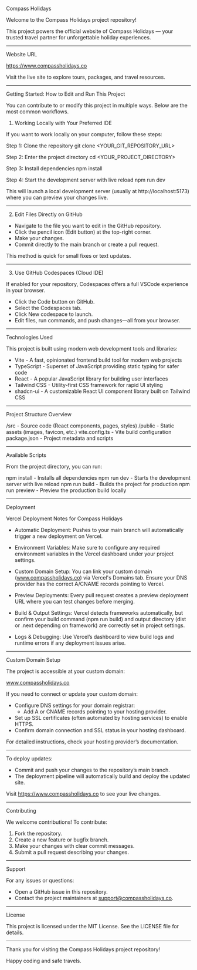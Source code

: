 Compass Holidays

Welcome to the Compass Holidays project repository!

This project powers the official website of Compass Holidays — your trusted travel partner for unforgettable holiday experiences.

---

Website URL

https://www.compassholidays.co

Visit the live site to explore tours, packages, and travel resources.

---

Getting Started: How to Edit and Run This Project

You can contribute to or modify this project in multiple ways. Below are the most common workflows.

1. Working Locally with Your Preferred IDE

If you want to work locally on your computer, follow these steps:

Step 1: Clone the repository
git clone <YOUR_GIT_REPOSITORY_URL>

Step 2: Enter the project directory
cd <YOUR_PROJECT_DIRECTORY>

Step 3: Install dependencies
npm install

Step 4: Start the development server with live reload
npm run dev

This will launch a local development server (usually at http://localhost:5173) where you can preview your changes live.

---

2. Edit Files Directly on GitHub

- Navigate to the file you want to edit in the GitHub repository.
- Click the pencil icon (Edit button) at the top-right corner.
- Make your changes.
- Commit directly to the main branch or create a pull request.

This method is quick for small fixes or text updates.

---

3. Use GitHub Codespaces (Cloud IDE)

If enabled for your repository, Codespaces offers a full VSCode experience in your browser.

- Click the Code button on GitHub.
- Select the Codespaces tab.
- Click New codespace to launch.
- Edit files, run commands, and push changes—all from your browser.

---

Technologies Used

This project is built using modern web development tools and libraries:

- Vite - A fast, opinionated frontend build tool for modern web projects
- TypeScript - Superset of JavaScript providing static typing for safer code
- React - A popular JavaScript library for building user interfaces
- Tailwind CSS - Utility-first CSS framework for rapid UI styling
- shadcn-ui - A customizable React UI component library built on Tailwind CSS

---

Project Structure Overview

/src           - Source code (React components, pages, styles)
/public        - Static assets (images, favicon, etc.)
vite.config.ts - Vite build configuration
package.json   - Project metadata and scripts

---

Available Scripts

From the project directory, you can run:

npm install     - Installs all dependencies
npm run dev     - Starts the development server with live reload
npm run build   - Builds the project for production
npm run preview - Preview the production build locally

---

Deployment

Vercel Deployment Notes for Compass Holidays

- Automatic Deployment:
  Pushes to your main branch will automatically trigger a new deployment on Vercel.

- Environment Variables:
  Make sure to configure any required environment variables in the Vercel dashboard under your project settings.

- Custom Domain Setup:
  You can link your custom domain (www.compassholidays.co) via Vercel's Domains tab.
  Ensure your DNS provider has the correct A/CNAME records pointing to Vercel.

- Preview Deployments:
  Every pull request creates a preview deployment URL where you can test changes before merging.

- Build & Output Settings:
  Vercel detects frameworks automatically, but confirm your build command (npm run build) and output directory (dist or .next depending on framework) are correctly set in project settings.

- Logs & Debugging:
  Use Vercel’s dashboard to view build logs and runtime errors if any deployment issues arise.

---

Custom Domain Setup

The project is accessible at your custom domain:

www.compassholidays.co

If you need to connect or update your custom domain:

- Configure DNS settings for your domain registrar:
  - Add A or CNAME records pointing to your hosting provider.
- Set up SSL certificates (often automated by hosting services) to enable HTTPS.
- Confirm domain connection and SSL status in your hosting dashboard.

For detailed instructions, check your hosting provider’s documentation.

---

To deploy updates:

- Commit and push your changes to the repository’s main branch.
- The deployment pipeline will automatically build and deploy the updated site.

Visit https://www.compassholidays.co to see your live changes.

---

Contributing

We welcome contributions! To contribute:

1. Fork the repository.
2. Create a new feature or bugfix branch.
3. Make your changes with clear commit messages.
4. Submit a pull request describing your changes.

---

Support

For any issues or questions:

- Open a GitHub issue in this repository.
- Contact the project maintainers at support@compassholidays.co.

---

License

This project is licensed under the MIT License. See the LICENSE file for details.

---

Thank you for visiting the Compass Holidays project repository!

Happy coding and safe travels.
